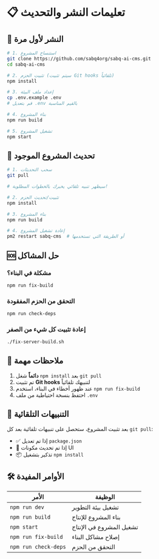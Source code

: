 # 📋 تعليمات النشر والتحديث

## 🚀 النشر لأول مرة

```bash
# 1. استنساخ المشروع
git clone https://github.com/sabq4org/sabq-ai-cms.git
cd sabq-ai-cms

# 2. تثبيت الحزم (سيتم تثبيت Git hooks تلقائياً)
npm install

# 3. إعداد ملف البيئة
cp .env.example .env
# قم بتعديل .env بالقيم المناسبة

# 4. بناء المشروع
npm run build

# 5. تشغيل المشروع
npm start
```

## 🔄 تحديث المشروع الموجود

```bash
# 1. سحب التحديثات
git pull

# سيظهر تنبيه تلقائي يخبرك بالخطوات المطلوبة!

# 2. تثبيت/تحديث الحزم
npm install

# 3. بناء المشروع
npm run build

# 4. إعادة تشغيل المشروع
pm2 restart sabq-cms  # أو الطريقة التي تستخدمها
```

## 🆘 حل المشاكل

### مشكلة في البناء؟
```bash
npm run fix-build
```

### التحقق من الحزم المفقودة
```bash
npm run check-deps
```

### إعادة تثبيت كل شيء من الصفر
```bash
./fix-server-build.sh
```

## 📝 ملاحظات مهمة

1. **دائماً** شغل `npm install` بعد `git pull`
2. تم تثبيت **Git hooks** لتنبيهك تلقائياً
3. عند ظهور أخطاء في البناء، استخدم `npm run fix-build`
4. احتفظ بنسخة احتياطية من ملف `.env`

## 🔔 التنبيهات التلقائية

بعد تثبيت المشروع، ستحصل على تنبيهات تلقائية بعد كل `git pull`:
- ✅ إذا تم تعديل `package.json`
- 🎨 إذا تم تحديث مكونات UI
- 📦 تذكير بتشغيل `npm install`

## 🛠️ الأوامر المفيدة

| الأمر | الوظيفة |
|------|---------|
| `npm run dev` | تشغيل بيئة التطوير |
| `npm run build` | بناء المشروع للإنتاج |
| `npm start` | تشغيل المشروع في الإنتاج |
| `npm run fix-build` | إصلاح مشاكل البناء |
| `npm run check-deps` | التحقق من الحزم | 